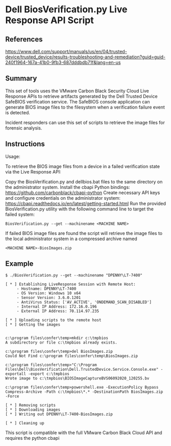 # Dell BiosVerification.py Live Response API Script

## References
https://www.dell.com/support/manuals/us/en/04/trusted-device/trusted_device/results-troubleshooting-and-remediation?guid=guid-240f1964-167a-41b0-9fb3-687dddbdb71f&lang=en-us

## Summary

This set of tools uses the VMware Carbon Black Security Cloud Live Response APIs to retrieve artifacts generated by the Dell Trusted Device SafeBIOS verification service. The SafeBIOS console application can generate BIOS image files to the filesystem when a verification failure event is detected.

Incident responders can use this set of scripts to retrieve the image files for forensic analysis.


## Instructions

Usage:

To retrieve the BIOS image files from a device in a failed verification state via the Live Response API:


Copy the BiosVerification.py and dellbios.bat files to the same directory on the administrator system. 
Install the cbapi Python bindings: https://github.com/carbonblack/cbapi-python
Create necessary API keys and configure credentials on the administrator system: https://cbapi.readthedocs.io/en/latest/getting-started.html 
Run the provided BiosVerification.py utility with the following command line to target the failed system:
```
BiosVerification.py --get --machinename <MACHINE NAME>
```

If failed BIOS image files are found the script will retrieve the image files to the local administrator system in a compressed archive named 
```
<MACHINE NAME>-BiosImages.zip
```

## Example

```
$ ./BiosVerification.py --get --machinename "DPENNY\LT-7400"

[ * ] Establishing LiveResponse Session with Remote Host:
     - Hostname: DPENNY\LT-7400
     - OS Version: Windows 10 x64
     - Sensor Version: 3.6.0.1201
     - AntiVirus Status: ['AV_ACTIVE', 'ONDEMAND_SCAN_DISABLED']
     - Internal IP Address: 172.16.0.196
     - External IP Address: 70.114.97.235

[ * ] Uploading scripts to the remote host
[ * ] Getting the images


c:\program files\confer\temp>mkdir c:\tmpbios 
A subdirectory or file c:\tmpbios already exists.

c:\program files\confer\temp>del BiosImages.zip 
Could Not Find c:\program files\confer\temp\BiosImages.zip

c:\program files\confer\temp>"C:\Program Files\Dell\BiosVerification\Dell.TrustedDevice.Service.Console.exe" -exportall -export c:\tmpbios 
Wrote image to c:\tmpbios\BIOSImageCaptureBVS06092020_120255.bv

c:\program files\confer\temp>powershell.exe -ExecutionPolicy Bypass Compress-Archive -Path c:\tmpbios\*.* -DestinationPath BiosImages.zip -Force 

[ * ] Removing scripts
[ * ] Downloading images
[ * ] Writing out DPENNY\LT-7400-BiosImages.zip

[ * ] Cleaning up

```


This script is compatible with the full VMware Carbon Black Cloud API and requires the python cbapi